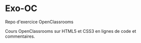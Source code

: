 # Exo-OC
Repo d'exercice OpenClassrooms

Cours OpenClassrooms sur HTML5 et CSS3 en lignes de code et commentaires.
